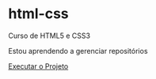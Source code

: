 # html-css
Curso de HTML5 e CSS3

Estou aprendendo a gerenciar repositórios

<a href="E:/Estudos%20Html%20-%20Css%20e%20JavaScript/html-css/1%20Projeto%20de%20SIte%20em%20HTML%20e%20CSS/tecnologia.html">Executar o Projeto</a>